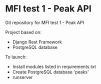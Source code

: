 # MFI test 1 - Peak API

Git repository for MFI test 1 - Peak API

Project based on: 
 - Django Rest Framework
 - PostgreSQL database

To launch:
 - Install modules listed in requirements.txt
 - Create PostgreSQL database 'peaks'
 - runserver

